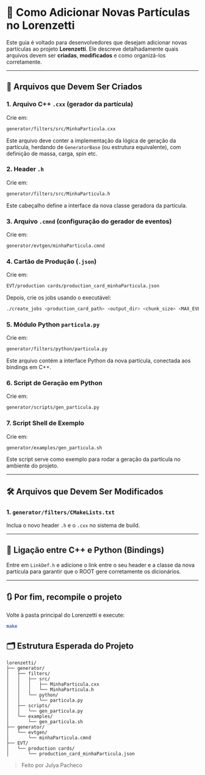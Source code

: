 # 🧪 Como Adicionar Novas Partículas no Lorenzetti

Este guia é voltado para desenvolvedores que desejam adicionar novas partículas ao projeto **Lorenzetti**. Ele descreve detalhadamente quais arquivos devem ser **criadas**, **modificados** e como organizá-los corretamente.

---

## 📁 Arquivos que Devem Ser Criados

### 1. Arquivo C++ `.cxx` (gerador da partícula)
Crie em:  
```bash
generator/filters/src/MinhaParticula.cxx
```
Este arquivo deve conter a implementação da lógica de geração da partícula, herdando de `GeneratorBase` (ou estrutura equivalente), com definição de massa, carga, spin etc.

### 2. Header `.h`
Crie em:  
```bash
generator/filters/src/MinhaParticula.h
```
Este cabeçalho define a interface da nova classe geradora da partícula.

### 3. Arquivo `.cmnd` (configuração do gerador de eventos)
Crie em:  
```bash
generator/evtgen/minhaParticula.cmnd
```

### 4. Cartão de Produção (`.json`)
Crie em:  
```bash
EVT/production cards/production_card_minhaParticula.json
```

Depois, crie os jobs usando o executável:

```bash
./create_jobs <production_card_path> <output_dir> <chunk_size> <MAX_EVENT_NUM> <nome_da_particula>
```

### 5. Módulo Python `particula.py`
Crie em:  
```bash
generator/filters/python/particula.py
```
Este arquivo contém a interface Python da nova partícula, conectada aos bindings em C++.

### 6. Script de Geração em Python
Crie em:  
```bash
generator/scripts/gen_particula.py
```

### 7. Script Shell de Exemplo
Crie em:  
```bash
generator/examples/gen_particula.sh
```
Este script serve como exemplo para rodar a geração da partícula no ambiente do projeto.

---

## 🛠 Arquivos que Devem Ser Modificados

### 1. `generator/filters/CMakeLists.txt`
Inclua o novo header `.h` e o `.cxx` no sistema de build.

---

## 🔗 Ligação entre C++ e Python (Bindings)

Entre em `LinkDef.h` e adicione o link entre o seu header e a classe da nova partícula para garantir que o ROOT gere corretamente os dicionários.

---

## 🔃 Por fim, recompile o projeto

Volte à pasta principal do Lorenzetti e execute:

```bash
make
```

## 🗂 Estrutura Esperada do Projeto

```
lorenzetti/
├── generator/
│   ├── filters/
│   │   ├── src/
│   │   │   ├── MinhaParticula.cxx
│   │   │   └── MinhaParticula.h
│   │   └── python/
│   │       └── particula.py
│   ├── scripts/
│   │   └── gen_particula.py
│   └── examples/
│       └── gen_particula.sh
├── generator/
│   └── evtgen/
│       └── minhaParticula.cmnd
├── EVT/
│   └── production cards/
│       └── production_card_minhaParticula.json

```

> Feito por Julya Pacheco
